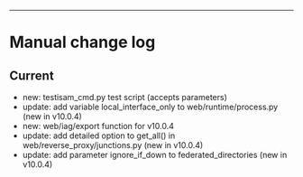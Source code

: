 ---
# Manual change log

## Current

- new: testisam_cmd.py test script (accepts parameters)
- update: add variable local_interface_only to web/runtime/process.py (new in v10.0.4)
- new: web/iag/export function for v10.0.4
- update: add detailed option to get_all() in web/reverse_proxy/junctions.py (new in v10.0.4)
- update: add parameter ignore_if_down to federated_directories (new in v10.0.4)
